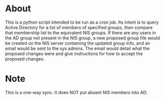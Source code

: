 About
=====

This is a python script intended to be run as a cron job.  Its intent is to query Active Directory for a list of members of specified groups, then compare that membership list to the equivalent NIS groups.  If there are any users in the AD group not present in the NIS group, a new proposed group file would be created on the NIS server containing the updated group info, and an email would be sent to the sys admins.  The email would detail what the proposed changes were and give instructions for how to accept the proposed changes.

# Note
This is a one-way sync.  It does NOT put absent NIS members into AD.
